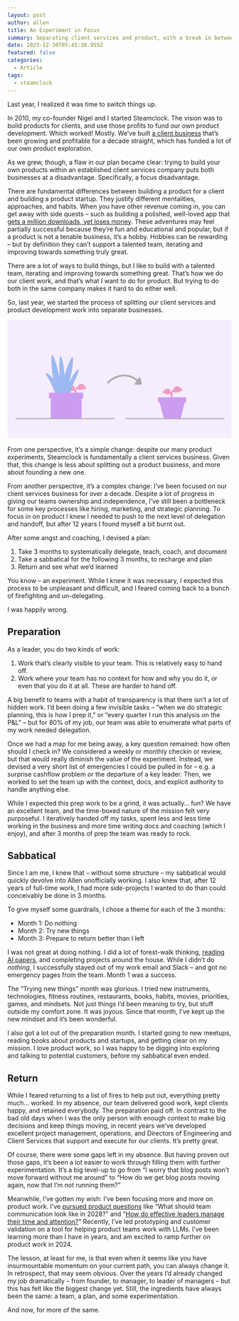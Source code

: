 ```yaml
---
layout: post
author: allen
title: An Experiment in Focus
summary: Separating client services and product, with a break in between.
date: 2023-12-30T05:45:30.955Z
featured: false
categories:
  - Article
tags:
  - steamclock
---
```


Last year, I realized it was time to switch things up.

In 2010, my co-founder Nigel and I started Steamclock. The vision was to build products for clients, and use those profits to fund our own product development. Which worked! Mostly. We’ve built [a client business](https://steamclock.com/) that’s been growing and profitable for a decade straight, which has funded a lot of our own product exploration.

As we grew, though, a flaw in our plan became clear: trying to build your own products within an established client services company puts both businesses at a disadvantage. Specifically, a focus disadvantage.

There are fundamental differences between building a product for a client and building a product startup. They justify different mentalities, approaches, and habits. When you have other revenue coming in, you can get away with side quests – such as building a polished, well-loved app that [gets a million downloads, yet loses money](https://playspies.com/release/2022/06/season4/). These adventures may feel partially successful because they’re fun and educational and popular, but if a product is not a tenable business, it’s a hobby. Hobbies can be rewarding – but by definition they can’t support a talented team, iterating and improving towards something truly great.

There are a lot of ways to build things, but I like to build with a talented team, iterating and improving towards something great. That’s how we do our client work, and that’s what I want to do for product. But trying to do both in the same company makes it hard to do either well.

So, last year, we started the process of splitting our client services and product development work into separate businesses.

<div class="centered">
<img src="/images/2023/plants.png">
</div>

From one perspective, it’s a simple change: despite our many product experiments, Steamclock is fundamentally a client services business. Given that, this change is less about splitting out a product business, and more about founding a new one.

From another perspective, it’s a complex change: I’ve been focused on our client services business for over a decade. Despite a lot of progress in giving our teams ownership and independence, I’ve still been a bottleneck for some key processes like hiring, marketing, and strategic planning. To focus in on product I knew I needed to push to the next level of delegation and handoff, but after 12 years I found myself a bit burnt out.

After some angst and coaching, I devised a plan:

1. Take 3 months to systematically delegate, teach, coach, and document
2. Take a sabbatical for the following 3 months, to recharge and plan
3. Return and see what we’d learned

You know – an experiment. While I knew it was necessary, I expected this process to be unpleasant and difficult, and I feared coming back to a bunch of firefighting and un-delegating.

I was happily wrong.
## Preparation

As a leader, you do two kinds of work:

1. Work that’s clearly visible to your team. This is relatively easy to hand off.
2. Work where your team has no context for how and why you do it, or even that you do it at all. These are harder to hand off.

A big benefit to teams with a habit of transparency is that there isn’t a lot of hidden work. I’d been doing a few invisible tasks – “when we do strategic planning, this is how I prep it,” or “every quarter I run this analysis on the P&L” – but for 80% of my job, our team was able to enumerate what parts of my work needed delegation.

Once we had a map for me being away, a key question remained: how often should I check in? We considered a weekly or monthly checkin or review, but that would really diminish the value of the experiment. Instead, we devised a very short list of emergencies I could be pulled in for – e.g. a surprise cashflow problem or the departure of a key leader. Then, we worked to set the team up with the context, docs, and explicit authority to handle anything else.

While I expected this prep work to be a grind, it was actually… fun? We have an excellent team, and the time-boxed nature of the mission felt very purposeful. I iteratively handed off my tasks, spent less and less time working in the business and more time writing docs and coaching (which I enjoy), and after 3 months of prep the team was ready to rock.

## Sabbatical

Since I am me, I knew that – without some structure – my sabbatical would quickly devolve into Allen unofficially working. I also knew that, after 12 years of full-time work, I had more side-projects I wanted to do than could conceivably be done in 3 months.

To give myself some guardrails, I chose a theme for each of the 3 months:

- Month 1: Do nothing
- Month 2: Try new things
- Month 3: Prepare to return better than I left

I was not great at doing nothing. I did a lot of forest-walk thinking, [reading AI papers](https://allenpike.com/2023/175b-parameter-goldfish-gpt), and completing projects around the house. While I didn’t do *nothing*, I successfully stayed out of my work email and Slack – and got no emergency pages from the team. Month 1 was a success.

The “Trying new things” month was glorious. I tried new instruments, technologies, fitness routines, restaurants, books, habits, movies, priorities, games, and mindsets. Not just things I’d been meaning to try, but stuff outside my comfort zone. It was joyous. Since that month, I’ve kept up the new mindset and it’s been wonderful.

I also got a lot out of the preparation month. I started going to new meetups, reading books about products and startups, and getting clear on my mission. I love product work, so I was happy to be digging into exploring and talking to potential customers, before my sabbatical even ended.
## Return

While I feared returning to a list of fires to help put out, everything pretty much… worked. In my absence, our team delivered good work, kept clients happy, and retained everybody. The preparation paid off. In contrast to the bad old days when I was the only person with enough context to make big decisions and keep things moving, in recent years we’ve developed excellent project management, operations, and Directors of Engineering and Client Services that support and execute for our clients. It’s pretty great.

Of course, there were some gaps left in my absence. But having proven out those gaps, it’s been a lot easier to work through filling them with further experimentation. It’s a big level-up to go from “I worry that blog posts won’t move forward without me around” to “How do we get blog posts moving again, now that I’m not running them?”

Meanwhile, I’ve gotten my wish: I’ve been focusing more and more on product work. I’ve [pursued product questions](https://allenpike.com/2023/have-a-research-question) like “What should team communication look like in 2028?” and “[How do effective leaders manage their time and attention?](https://allenpike.com/2023/how-leaders-manage-time-attention-tasks)” Recently, I’ve led prototyping and customer validation on a tool for helping product teams work with LLMs. I’ve been learning more than I have in years, and am excited to ramp further on product work in 2024.

The lesson, at least for me, is that even when it seems like you have insurmountable momentum on your current path, you can always change it. In retrospect, that may seem obvious. Over the years I’d already changed my job dramatically – from founder, to manager, to leader of managers – but this has felt like the biggest change yet. Still, the ingredients have always been the same: a team, a plan, and some experimentation.

And now, for more of the same.
